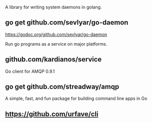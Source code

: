 A library for writing system daemons in golang.
## go get github.com/sevlyar/go-daemon
https://godoc.org/github.com/sevlyar/go-daemon

Run go programs as a service on major platforms.
## github.com/kardianos/service

Go client for AMQP 0.9.1 
## go get github.com/streadway/amqp

A simple, fast, and fun package for building command line apps in Go
## https://github.com/urfave/cli
